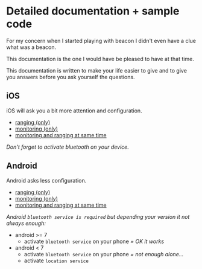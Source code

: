 # Detailed documentation + sample code

For my concern when I started playing with beacon I didn't even have a clue what was a beacon.

This documentation is the one I would have be pleased to have at that time.

This documentation is written to make your life easier to give and to give you answers before you ask yourself the questions.

## iOS

iOS will ask you a bit more attention and configuration.

- [ranging (only)](https://github.com/MacKentoch/react-native-beacons-manager/blob/master/examples/samples/ranging.ios.md)
- [monitoring (only)](https://github.com/MacKentoch/react-native-beacons-manager/blob/master/examples/samples/monitoring.ios.md)
- [monitoring and ranging at same time](https://github.com/MacKentoch/react-native-beacons-manager/blob/master/examples/samples/monitoringAndRanging.ios.md)

*Don't forget to activate bluetooth on your device.*

## Android

Android asks less configuration.

- [ranging (only)](https://github.com/MacKentoch/react-native-beacons-manager/blob/master/examples/samples/ranging.android.md)
- [monitoring (only)](https://github.com/MacKentoch/react-native-beacons-manager/blob/master/examples/samples/monitoring.android.md)
- [monitoring and ranging at same time](https://github.com/MacKentoch/react-native-beacons-manager/blob/master/examples/samples/monitoringAndRanging.android.md)

*Android `bluetooth service is required` but depending your version it not always enough:*
- android >= 7
  - activate `bluetooth service` on your phone *= OK it works*
- android < 7
  - activate `bluetooth service` on your phone *= not enough alone...*
  - activate `location service`
